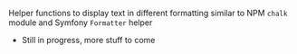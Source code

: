 Helper functions to display text in different formatting similar to NPM `chalk` module and Symfony `Formatter` helper 


- Still in progress, more stuff to come

